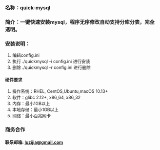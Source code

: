 ### 名称：quick-mysql
### 简介：一键快速安装mysql，程序无序修改自动支持分库分表，完全透明。
### 安装说明：   
1. 编辑config.ini
2. 执行 ./quickmysql -i config.ini 进行安装
3. 删除 ./quickmysql -r config.ini 进行删除

#### 硬件要求
1. 操作系统：RHEL, CentOS,Ubuntu,macOS 10.13+
2. 软件：glibc 2.12+, x86_64, x86_32
3. 内存：最小1GB以上
4. 本地存储：最小1GB以上
5. 网络：最小百兆网卡

### 商务合作
#### 联系邮箱: luzijia@gmail.com
